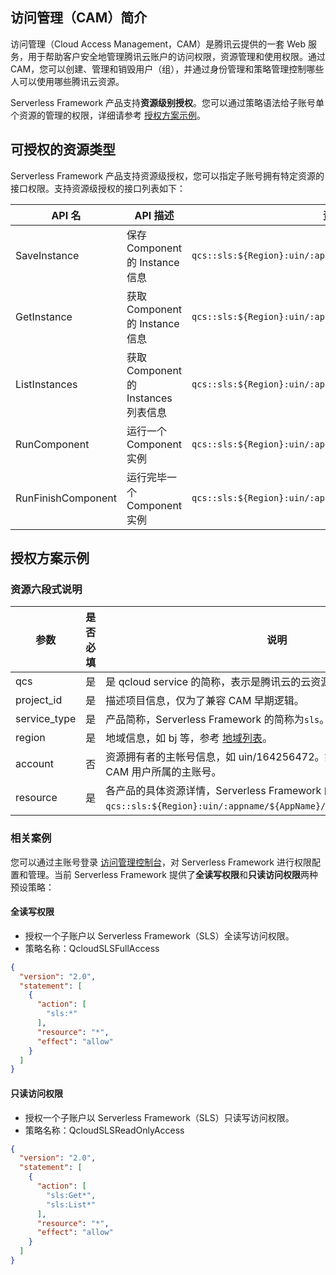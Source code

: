 ## 访问管理（CAM）简介
访问管理（Cloud Access Management，CAM）是腾讯云提供的一套 Web 服务，用于帮助客户安全地管理腾讯云账户的访问权限，资源管理和使用权限。通过 CAM，您可以创建、管理和销毁用户（组），并通过身份管理和策略管理控制哪些人可以使用哪些腾讯云资源。

Serverless Framework 产品支持**资源级别授权**。您可以通过策略语法给子账号单个资源的管理的权限，详细请参考 [授权方案示例](#examples)。

## 可授权的资源类型
Serverless Framework 产品支持资源级授权，您可以指定子账号拥有特定资源的接口权限。支持资源级授权的接口列表如下：

| API 名 | API 描述 | 资源六段式示例 |
|---------|---------|---------|
| SaveInstance | 保存 Component 的 Instance 信息 | `qcs::sls:${Region}:uin/:appname/${AppName}/stagename/${StageName}` |
| GetInstance | 获取 Component 的 Instance 信息 |`qcs::sls:${Region}:uin/:appname/${AppName}/stagename/${StageName}` |
| ListInstances | 获取 Component 的 Instances 列表信息 | `qcs::sls:${Region}:uin/:appname/${AppName}/stagename/${StageName}`|
| RunComponent |运行一个 Component 实例 |`qcs::sls:${Region}:uin/:appname/${AppName}/stagename/${StageName}` |
| RunFinishComponent |运行完毕一个 Component 实例| `qcs::sls:${Region}:uin/:appname/${AppName}/stagename/${StageName}`|

<span id="examples"></span>

## 授权方案示例
### 资源六段式说明
| 参数 | 是否必填 | 说明 |
|---------|---------|---------|
| qcs | 是 | 是 qcloud service 的简称，表示是腾讯云的云资源。 |
| project_id |  是 | 描述项目信息，仅为了兼容 CAM 早期逻辑。|
| service_type |  是  | 产品简称，Serverless Framework 的简称为`sls`。|
| region | 是 | 地域信息，如 bj 等，参考 [地域列表](https://cloud.tencent.com/document/product/213/6091)。|
| account | 否 | 资源拥有者的主帐号信息，如 uin/164256472。如果为空，表示创建策略的 CAM 用户所属的主账号。|
| resource | 是 | 各产品的具体资源详情，Serverless Framework 的为`qcs::sls:${Region}:uin/:appname/${AppName}/stagename/${StageName}`。|

### 相关案例
您可以通过主账号登录 [访问管理控制台](https://console.cloud.tencent.com/cam/policy)，对 Serverless Framework 进行权限配置和管理。当前 Serverless Framework 提供了**全读写权限**和**只读访问权限**两种预设策略：

#### 全读写权限
- 授权一个子账户以 Serverless Framework（SLS）全读写访问权限。
- 策略名称：QcloudSLSFullAccess

```json
{
  "version": "2.0",
  "statement": [
    {
      "action": [
        "sls:*"
      ],
      "resource": "*",
      "effect": "allow"
    }
  ]
}
```

#### 只读访问权限
- 授权一个子账户以 Serverless Framework（SLS）只读写访问权限。
- 策略名称：QcloudSLSReadOnlyAccess

```json
{
  "version": "2.0",
  "statement": [
    {
      "action": [
        "sls:Get*",
        "sls:List*"
      ],
      "resource": "*",
      "effect": "allow"
    }
  ]
}
```

